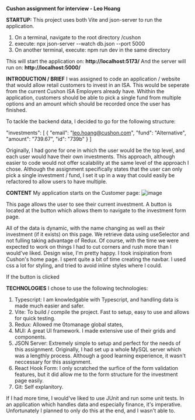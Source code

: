 **Cushon assignment for interview - Leo Hoang**

**STARTUP:**
This project uses both Vite and json-server to run the application.

1. On a terminal, navigate to the root directory /cushon
2. execute: npx json-server --watch db.json --port 5000
3. On another terminal, execute: npm run dev in the same directory

This will start the application on: **http://localhost:5173/**
And the server will run on: **http://localhost:5000/**

**INTRODUCTION / BRIEF**
I was assigned to code an application / website that would allow retail customers to invest in an ISA. This would be seperate from the current Cushon ISA Employers already have.
Whithin the application, customers should be able to pick a single fund from multiple options and an amount which should be recorded once the user has finished.

To tackle the backend data, I decided to go for the following structure:

 "investments": [
    {
      "email": "leo.hoang@cushon.com",
      "fund": "Alternative",
      "amount": "739.67",
      "id": "739b"
    }
  ]

Originally, I had gone for one in which the user would be the top level, and each user would have their own investments. This approach, although easier to code would not offer scalability at the same level of the approach I chose.
Although the assignment specifically states that the user can only pick a single investment / fund, I set it up in a way that could easily be refactored to allow users to have multiple.

**CONTENT**
My application starts on the Customer page:
![image](https://github.com/user-attachments/assets/066cdfcf-9dd8-4d38-903e-fcbfd6fd63de)

This page allows the user to see their current investment. A button is located at the button which allows them to navigate to the investment form page.

All of the data is dynamic, with the name changing as well as their investment (if it exists) on this page. We retrieve data using useSelector and not fulling taking advantage of Redux. Of course, with the time we were expected to work on things I had to cut corners and rush more than I would've liked.
Design wise, I'm pretty happy. I took insipiration from Cushon's home page. I spent quite a bit of time creating the navbar. I used css a lot for styling, and tried to avoid inline styles where I could. 

If the button is clicked





**TECHNOLOGIES**
I chose to use the following technologies:

1. Typescript: I am knowledgable with Typescript, and handling data is made much easier and safer.
2. Vite: To build / compile the project. Fast to setup, easy to use and allows for quick testing.
3. Redux: Allowed me  0tomanage global states, 
4. MUI: A great UI framework. I made extensive use of their grids and components.
5. JSON Server: Extremely simple to setup and perfect for the needs of this assignment. Originally, I had set up a whole MySQL server which was a lengthly process. Although a good learning experience, it wasn't neccessary for this assignment.
6. React Hook Form: I only scratched the surfice of the form validation features, but it did allow me to the form structure for the investment page easily.
7. Git: Self explanitory.

If I had more time, I would've liked to use JUnit and run some unit tests. In an application which handles data and especially finance, it's imperative. Unfortunately I planned to only do this at the end, and I wasn't able to.





